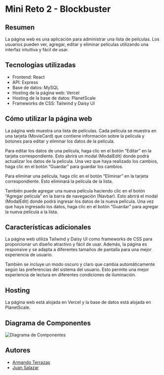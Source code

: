 # Mini Reto 2 - Blockbuster

## Resumen
La página web es una aplicación para administrar una lista de películas. Los usuarios pueden ver, agregar, editar y eliminar películas utilizando una interfaz intuitiva y fácil de usar.

## Tecnologías utilizadas
- Frontend: React
- API: Express
- Base de datos: MySQL
- Hosting de la página web: Vercel
- Hosting de la base de datos: PlanetScale
- Frameworks de CSS: Tailwind y Daisy UI

## Cómo utilizar la página web
La página web muestra una lista de películas. Cada película se muestra en una tarjeta (MovieCard) que contiene información sobre la película y botones para editar y eliminar los datos de la película.

Para editar los datos de una película, haga clic en el botón “Editar” en la tarjeta correspondiente. Esto abrirá un modal (ModalEdit) donde podrá actualizar los datos de la película. Una vez que haya realizado los cambios, haga clic en el botón “Guardar” para guardar los cambios.

Para eliminar una película, haga clic en el botón “Eliminar” en la tarjeta correspondiente. Esto eliminará la película de la lista.

También puede agregar una nueva película haciendo clic en el botón “Agregar película” en la barra de navegación (Navbar). Esto abrirá el modal (ModalEdit) donde podrá ingresar los datos de la nueva película. Una vez que haya ingresado los datos, haga clic en el botón “Guardar” para agregar la nueva película a la lista.

## Características adicionales
La página web utiliza Tailwind y Daisy UI como frameworks de CSS para proporcionar un diseño atractivo y fácil de usar. Además, la página es responsive y se adapta a diferentes tamaños de pantalla para una mejor experiencia de usuario.

También se incluye un modo oscuro y claro que cambia automáticamente según las preferencias del sistema del usuario. Esto permite una mejor experiencia de lectura en diferentes condiciones de iluminación.

## Hosting
La página web está alojada en Vercel y la base de datos está alojada en PlanetScale.

## Diagrama de Componentes
![Diagrama de Componentes](https://user-images.githubusercontent.com/105229933/235365824-48ca6459-293b-4e4d-b335-62891a4c1704.jpeg)

## Autores
- [Armando Terrazas](https://github.com/Armandotrsg)
- [Juan Salazar](https://github.com/juanjosalco)